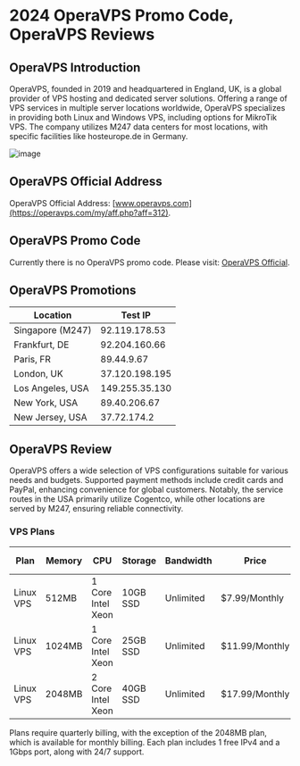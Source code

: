# 2024 OperaVPS Promo Code, OperaVPS Reviews

## OperaVPS Introduction
OperaVPS, founded in 2019 and headquartered in England, UK, is a global provider of VPS hosting and dedicated server solutions. Offering a range of VPS services in multiple server locations worldwide, OperaVPS specializes in providing both Linux and Windows VPS, including options for MikroTik VPS. The company utilizes M247 data centers for most locations, with specific facilities like hosteurope.de in Germany.

![image](https://github.com/vnllvany/OperaVPS/assets/157688637/fec82f63-3ea2-4dbd-9dd5-d99c684ba749)


## OperaVPS Official Address
OperaVPS Official Address: [www.operavps.com](https://operavps.com/my/aff.php?aff=312).

## OperaVPS Promo Code
Currently there is no OperaVPS promo code. Please visit: [OperaVPS Official](https://operavps.com/my/aff.php?aff=312).

## OperaVPS Promotions

| Location         | Test IP         | 
|------------------|-----------------|
| Singapore (M247) | 92.119.178.53   | 
| Frankfurt, DE    | 92.204.160.66   | 
| Paris, FR        | 89.44.9.67      | 
| London, UK       | 37.120.198.195  | 
| Los Angeles, USA | 149.255.35.130  | 
| New York, USA    | 89.40.206.67    | 
| New Jersey, USA  | 37.72.174.2     | 

## OperaVPS Review
OperaVPS offers a wide selection of VPS configurations suitable for various needs and budgets. Supported payment methods include credit cards and PayPal, enhancing convenience for global customers. Notably, the service routes in the USA primarily utilize Cogentco, while other locations are served by M247, ensuring reliable connectivity.

### VPS Plans

| Plan       | Memory | CPU                | Storage | Bandwidth | Price           | Purchase Link |
|------------|--------|--------------------|---------|-----------|-----------------|---------------|
| Linux VPS  | 512MB  | 1 Core Intel Xeon  | 10GB SSD| Unlimited | $7.99/Monthly   | [Buy Now](https://operavps.com/my/aff.php?aff=312)  |
| Linux VPS  | 1024MB | 1 Core Intel Xeon  | 25GB SSD| Unlimited | $11.99/Monthly  | [Buy Now](https://operavps.com/my/aff.php?aff=312)  |
| Linux VPS  | 2048MB | 2 Core Intel Xeon  | 40GB SSD| Unlimited | $17.99/Monthly  | [Buy Now](https://operavps.com/my/aff.php?aff=312)  |

Plans require quarterly billing, with the exception of the 2048MB plan, which is available for monthly billing. Each plan includes 1 free IPv4 and a 1Gbps port, along with 24/7 support.

